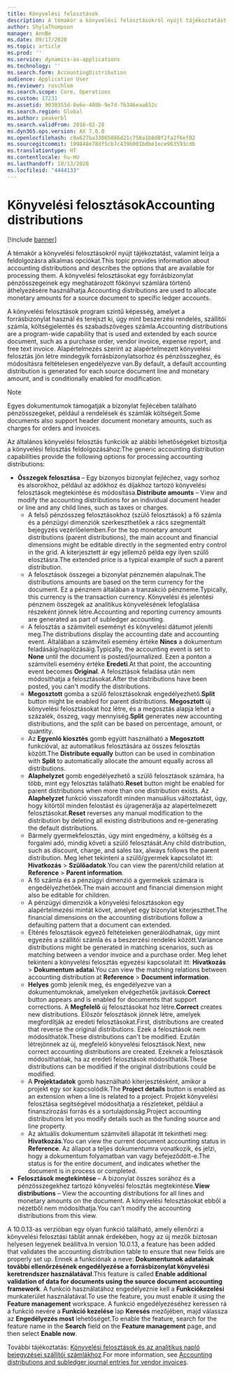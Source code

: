 ```yaml
---
title: Könyvelési felosztások
description: A témakör a könyvelési felosztásokról nyújt tájékoztatást, valamint leírja a feldolgozásra alkalmas opciókat.
author: ShylaThompson
manager: AnnBe
ms.date: 09/17/2020
ms.topic: article
ms.prod: ''
ms.service: dynamics-ax-applications
ms.technology: ''
ms.search.form: AccountingDistribution
audience: Application User
ms.reviewer: roschlom
ms.search.scope: Core, Operations
ms.custom: 17231
ms.assetid: 9030355d-8e6e-408b-9e7d-7b346eaa652c
ms.search.region: Global
ms.author: peakerbl
ms.search.validFrom: 2016-02-28
ms.dyn365.ops.version: AX 7.0.0
ms.openlocfilehash: c9a627ba33065086d21c758a1b8d8f2fa2f6ef02
ms.sourcegitcommit: 199848e78df5cb7c439b001bdbe1ece963593cdb
ms.translationtype: HT
ms.contentlocale: hu-HU
ms.lasthandoff: 10/13/2020
ms.locfileid: "4444133"
---
```

# <a name="accounting-distributions"></a><span data-ttu-id="ba4db-103">Könyvelési felosztások</span><span class="sxs-lookup"><span data-stu-id="ba4db-103">Accounting distributions</span></span>

[!include [banner](../includes/banner.md)]

<span data-ttu-id="ba4db-104">A témakör a könyvelési felosztásokról nyújt tájékoztatást, valamint leírja a feldolgozásra alkalmas opciókat.</span><span class="sxs-lookup"><span data-stu-id="ba4db-104">This topic provides information about accounting distributions and describes the options that are available for processing them.</span></span> <span data-ttu-id="ba4db-105">A könyvelési felosztásokat egy forrásbizonylat pénzösszegeinek egy meghatározott főkönyvi számlára történő áthelyezésére használhatja.</span><span class="sxs-lookup"><span data-stu-id="ba4db-105">Accounting distributions are used to allocate monetary amounts for a source document to specific ledger accounts.</span></span> 

<span data-ttu-id="ba4db-106">A könyvelési felosztások program szintű képesség, amelyet a forrásbizonylat használ és terejszt ki, úgy mint beszerzési rendelés, szállítói számla, költségjelentés és szabadszöveges számla.</span><span class="sxs-lookup"><span data-stu-id="ba4db-106">Accounting distributions are a program-wide capability that is used and extended by each source document, such as a purchase order, vendor invoice, expense report, and free text invoice.</span></span> <span data-ttu-id="ba4db-107">Alapértelmezés szerint az alapértelmezett könyvelési felosztás jön létre mindegyik forrásbizonylatsorhoz és pénzösszeghez, és módosításra feltételesen engedélyezve van.</span><span class="sxs-lookup"><span data-stu-id="ba4db-107">By default, a default accounting distribution is generated for each source document line and monetary amount, and is conditionally enabled for modification.</span></span> 

> [!NOTE] 
> <span data-ttu-id="ba4db-108">Egyes dokumentumok támogatják a bizonylat fejlécében található pénzösszegeket, például a rendelések és számlák költségeit.</span><span class="sxs-lookup"><span data-stu-id="ba4db-108">Some documents also support header document monetary amounts, such as charges for orders and invoices.</span></span> 

<span data-ttu-id="ba4db-109">Az általános könyvelési felosztás funkciók az alábbi lehetőségeket biztosítja a könyvelési felosztás feldolgozásához:</span><span class="sxs-lookup"><span data-stu-id="ba4db-109">The generic accounting distribution capabilities provide the following options for processing accounting distributions:</span></span>

-   <span data-ttu-id="ba4db-110">**Összegek felosztása** – Egy bizonyos bizonylat fejléchez, vagy sorhoz és alsorokhoz, például az adókhoz és díjakhoz tartozó könyvelési felosztások megtekintése és módosítása.</span><span class="sxs-lookup"><span data-stu-id="ba4db-110">**Distribute amounts** – View and modify the accounting distributions for an individual document header or line and any child lines, such as taxes or charges.</span></span>
    -   <span data-ttu-id="ba4db-111">A felső pénzösszeg felosztásokhoz (szülő felosztások) a fő számla és a pénzügyi dimenziók szerkeszthetőek a rács szegmentált bejegyzés vezérlőelemben.</span><span class="sxs-lookup"><span data-stu-id="ba4db-111">For the top monetary amount distributions (parent distributions), the main account and financial dimensions might be editable directly in the segmented entry control in the grid.</span></span> <span data-ttu-id="ba4db-112">A kiterjesztett ár egy jellemző példa egy ilyen szülő elosztásra.</span><span class="sxs-lookup"><span data-stu-id="ba4db-112">The extended price is a typical example of such a parent distribution.</span></span>
    -   <span data-ttu-id="ba4db-113">A felosztások összegei a bizonylat pénznemén alapulnak.</span><span class="sxs-lookup"><span data-stu-id="ba4db-113">The distributions amounts are based on the term currency for the document.</span></span> <span data-ttu-id="ba4db-114">Ez a pénznem általában a tranzakció pénzneme.</span><span class="sxs-lookup"><span data-stu-id="ba4db-114">Typically, this currency is the transaction currency.</span></span> <span data-ttu-id="ba4db-115">Könyvelési és jelentési pénznem összegek az analitikus könyvelésének lefoglalása részeként jönnek létre.</span><span class="sxs-lookup"><span data-stu-id="ba4db-115">Accounting and reporting currency amounts are generated as part of subledger accounting.</span></span>
    -   <span data-ttu-id="ba4db-116">A felosztás a számviteli eseményt és könyvelési dátumot jeleníti meg.</span><span class="sxs-lookup"><span data-stu-id="ba4db-116">The distributions display the accounting date and accounting event.</span></span> <span data-ttu-id="ba4db-117">Általában a számviteli esemény értéke **Nincs** a dokumentum feladásáig/naplózásáig.</span><span class="sxs-lookup"><span data-stu-id="ba4db-117">Typically, the accounting event is set to **None** until the document is posted/journalized.</span></span> <span data-ttu-id="ba4db-118">Ezen a ponton a számviteli esemény értéke **Eredeti**.</span><span class="sxs-lookup"><span data-stu-id="ba4db-118">At that point, the accounting event becomes **Original**.</span></span> <span data-ttu-id="ba4db-119">A felosztások feladása után nem módosíthatja a felosztásokat.</span><span class="sxs-lookup"><span data-stu-id="ba4db-119">After the distributions have been posted, you can't modify the distributions.</span></span>
    -   <span data-ttu-id="ba4db-120">**Megosztott** gomba a szülő felosztásoknak engedélyezhető.</span><span class="sxs-lookup"><span data-stu-id="ba4db-120">**Split** button might be enabled for parent distributions.</span></span> <span data-ttu-id="ba4db-121">**Megosztott** új könyvelési felosztásokat hoz létre, és a megosztás alapja lehet a százalék, összeg, vagy mennyiség.</span><span class="sxs-lookup"><span data-stu-id="ba4db-121">**Split** generates new accounting distributions, and the split can be based on percentage, amount, or quantity.</span></span>
    -   <span data-ttu-id="ba4db-122">Az **Egyenló kiosztés** gomb együtt használható a **Megosztott** funkcióval, az automatikus felosztására az összes felosztás között.</span><span class="sxs-lookup"><span data-stu-id="ba4db-122">The **Distribute equally** button can be used in combination with **Split** to automatically allocate the amount equally across all distributions.</span></span>
    -   <span data-ttu-id="ba4db-123">**Alaphelyzet** gomb engedélyezhető a szülő felosztások számára, ha több, mint egy felosztás található.</span><span class="sxs-lookup"><span data-stu-id="ba4db-123">**Reset** button might be enabled for parent distributions when more than one distribution exists.</span></span> <span data-ttu-id="ba4db-124">Az **Alaphelyzet** funkció visszafordít minden manuálius változtatást, úgy, hogy kitörtöl minden felostást és újragenerálja az alapértelmezett felosztásokat.</span><span class="sxs-lookup"><span data-stu-id="ba4db-124">**Reset** reverses any manual modification to the distribution by deleting all existing distributions and re-generating the default distributions.</span></span>
    -   <span data-ttu-id="ba4db-125">Bármely gyermekfelosztás, úgy mint engedmény, a költség és a forgalmi adó, mindig követi a szülő felosztását.</span><span class="sxs-lookup"><span data-stu-id="ba4db-125">Any child distribution, such as discount, charge, and sales tax, always follows the parent distribution.</span></span> <span data-ttu-id="ba4db-126">Meg lehet tekinteni a szülő/gyermek kapcsolatot itt: **Hivatkozás** &gt; **Szülőadatok**.</span><span class="sxs-lookup"><span data-stu-id="ba4db-126">You can view the parent/child relation at **Reference** &gt; **Parent information**.</span></span>
    -   <span data-ttu-id="ba4db-127">A fő számla és a pénzügyi dimenzió a gyermekek számára is engedélyezhetőek.</span><span class="sxs-lookup"><span data-stu-id="ba4db-127">The main account and financial dimension might also be editable for children.</span></span>
    -   <span data-ttu-id="ba4db-128">A pénzügyi dimenziók a könyvelési felosztásokon egy alapértelmezési mintát követ, amelyet egy bizonylat kiterjeszthet.</span><span class="sxs-lookup"><span data-stu-id="ba4db-128">The financial dimensions on the accounting distributions follow a defaulting pattern that a document can extended.</span></span>
    -   <span data-ttu-id="ba4db-129">Eltérés felosztások egyező feltételeken generálódhatnak, úgy mint egyezés a szállítói számla és a beszerzési rendelés között.</span><span class="sxs-lookup"><span data-stu-id="ba4db-129">Variance distributions might be generated in matching scenarios, such as matching between a vendor invoice and a purchase order.</span></span> <span data-ttu-id="ba4db-130">Meg lehet tekinteni a könyvelési felosztás egyezési kapcsolatait itt: **Hivatkozás** &gt; **Dokumentum adatai**.</span><span class="sxs-lookup"><span data-stu-id="ba4db-130">You can view the matching relations between accounting distribution at **Reference** &gt; **Document information**.</span></span>
    -   <span data-ttu-id="ba4db-131">**Helyes** gomb jelenik meg, és engedélyezve van a dokumentumoknak, amelyeken elvégezhetők javítások.</span><span class="sxs-lookup"><span data-stu-id="ba4db-131">**Correct** button appears and is enabled for documents that support corrections.</span></span> <span data-ttu-id="ba4db-132">A **Megfelelő** új felosztásokat hoz létre.</span><span class="sxs-lookup"><span data-stu-id="ba4db-132">**Correct** creates new distributions.</span></span> <span data-ttu-id="ba4db-133">Először felosztások jönnek létre, amelyek megfordítják az eredeti felosztásokat.</span><span class="sxs-lookup"><span data-stu-id="ba4db-133">First, distributions are created that reverse the original distributions.</span></span> <span data-ttu-id="ba4db-134">Ezek a felosztások nem módosíthatók.</span><span class="sxs-lookup"><span data-stu-id="ba4db-134">These distributions can't be modified.</span></span> <span data-ttu-id="ba4db-135">Ezután létrejönnek az új, megfelelő könyvelési felosztások.</span><span class="sxs-lookup"><span data-stu-id="ba4db-135">Next, new correct accounting distributions are created.</span></span> <span data-ttu-id="ba4db-136">Ezeknek a felosztások módosíthatóak, ha az eredeti felosztások módosíthatók.</span><span class="sxs-lookup"><span data-stu-id="ba4db-136">These distributions can be modified if the original distributions could be modified.</span></span>
    -   <span data-ttu-id="ba4db-137">A **Projektadatok** gomb használható kiterjesztésként, amikor a projekt egy sor kapcsolódik.</span><span class="sxs-lookup"><span data-stu-id="ba4db-137">The **Project details** button is enabled as an extension when a line is related to a project.</span></span> <span data-ttu-id="ba4db-138">Projekt könyvelési felosztása segítségével módosíthatja a részleteket, például a finanszírozási forrás és a sortulajdonság.</span><span class="sxs-lookup"><span data-stu-id="ba4db-138">Project accounting distributions let you modify details such as the funding source and line property.</span></span>
    -   <span data-ttu-id="ba4db-139">Az aktuális dokumentum számviteli állapotát itt tekintheti meg: **Hivatkozás**.</span><span class="sxs-lookup"><span data-stu-id="ba4db-139">You can view the current document accounting status in **Reference**.</span></span> <span data-ttu-id="ba4db-140">Az állapot a teljes dokumentumra vonatkozik, és jelzi, hogy a dokumentum folyamatban van vagy befejeződött-e.</span><span class="sxs-lookup"><span data-stu-id="ba4db-140">The status is for the entire document, and indicates whether the document is in process or completed.</span></span>
-   <span data-ttu-id="ba4db-141">**Felosztások megtekintése** – A bizonylat összes sorához és a pénzösszegekhez tartozó könyvelési felosztás megtekintése.</span><span class="sxs-lookup"><span data-stu-id="ba4db-141">**View distributions** – View the accounting distributions for all lines and monetary amounts on the document.</span></span> <span data-ttu-id="ba4db-142">A könyvelési felosztásokat ebből a nézetből nem módosíthatja.</span><span class="sxs-lookup"><span data-stu-id="ba4db-142">You can't modify the accounting distributions from this view.</span></span>

<span data-ttu-id="ba4db-143">A 10.0.13-as verzióban egy olyan funkció található, amely ellenőrzi a könyvelési felosztási táblát annak érdekében, hogy az új mezők biztosan helyesen legyenek beállítva.</span><span class="sxs-lookup"><span data-stu-id="ba4db-143">In version 10.0.13, a feature has been added that validates the accounting distribution table to ensure that new fields are properly set up.</span></span> <span data-ttu-id="ba4db-144">Ennek a funkciónak a neve: **Dokumentumok adatainak további ellenőrzésének engedélyezése a forrásbizonylat könyvelési keretrendszer használatával**.</span><span class="sxs-lookup"><span data-stu-id="ba4db-144">This feature is called **Enable additional validation of data for documents using the source document accounting framework**.</span></span> <span data-ttu-id="ba4db-145">A funkció használatához engedélyeznie kell a **Funkciókezelési** munkaterület használatával.</span><span class="sxs-lookup"><span data-stu-id="ba4db-145">To use the feature, you must enable it using the **Feature management** workspace.</span></span> <span data-ttu-id="ba4db-146">A funkció engedélyezéséhez keressen rá a funkció nevére a **Funkció kezelése** lap **Keresés** mezőjében, majd válassza az **Engedélyezés most** lehetőséget.</span><span class="sxs-lookup"><span data-stu-id="ba4db-146">To enable the feature, search for the feature name in the **Search** field on the **Feature management** page, and then select **Enable now**.</span></span>

<span data-ttu-id="ba4db-147">További tájékoztatás: [Könyvelési felosztások és az analitikus napló bejegyzései szállítói számlákhoz](accounting-distributions-subledger-journal-entries-vendor-invoices.md).</span><span class="sxs-lookup"><span data-stu-id="ba4db-147">For more information, see [Accounting distributions and subledger journal entries for vendor invoices](accounting-distributions-subledger-journal-entries-vendor-invoices.md).</span></span>
